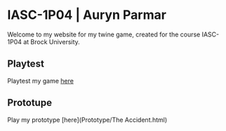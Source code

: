 # IASC-1P04 | Auryn Parmar

Welcome to my website for my twine game, created for the course IASC-1P04 at Brock University.

## Playtest

Playtest my game [here](https://raw.githubusercontent.com/ap20ws/IASC-1P04/main/Prototype/The%20Accident%20final)

## Prototupe

Play my prototype [here](Prototype/The Accident.html)
